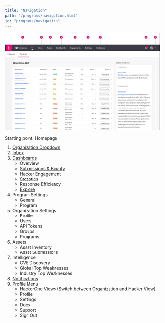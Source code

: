 ```yaml
---
title: "Navigation"
path: "/programs/navigation.html"
id: "programs/navigation"
---
```

![navigation overview for organizations](./images/navigation-overview-organization.png)

Starting point: Homepage

1. [Organization Dropdown](organization-dropdown.html)
2. [Inbox](inbox.html)
3. [Dashboards](dashboards.html)
    * Overview
    * [Submissions & Bounty](submissions-bounty-dashboard.html)
    * Hacker Engagement
    * [Statistics](statistics-dashboard.html)
    * Response Efficiency
    * [Explore](explore.html)
4. Program Settings
    * General
    * Program
5. Organization Settings
    * Profile
    * Users
    * API Tokens
    * Groups
    * Programs
6. Assets
    * Asset Inventory
    * Asset Submissions
7. Intelligence
    * CVE Discovery
    * Global Top Weaknesses
    * Industry Top Weaknesses
8. [Notifications](notifications.html)
9. Profile Menu
    * HackerOne Views (Switch between Organization and Hacker View)
    * Profile
    * Settings
    * Docs
    * Support
    * Sign Out
